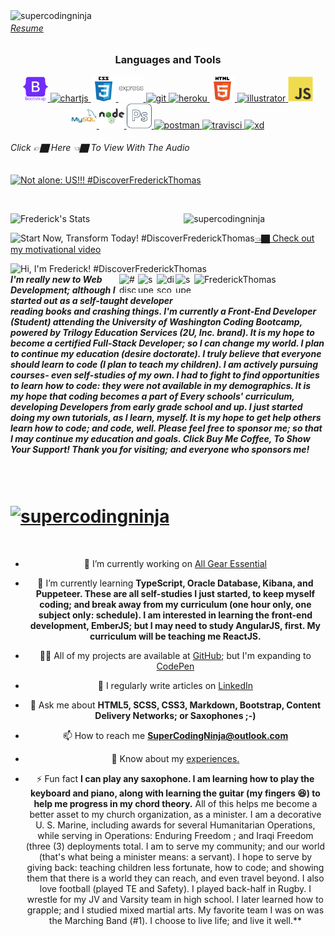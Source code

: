 <img align="left" src="https://komarev.com/ghpvc/?username=supercodingninja&label=Profile%20views&color=0e75b6&style=flat" alt="supercodingninja"/>

###### <a href="https://supercodingninja.github.io/Portfolio_Discover-Frederick-Thomas/Assets/Frederick%20Thomas_CV_2020.pdf" align="left" alt="Page hyperlink to 'Resume' section." title="Resume" target="_blank">Resume</a>

<h3 align="center">Languages and Tools</h3>
<p align="center">
  <a href="https://getbootstrap.com" target="_blank"> <img src="https://raw.githubusercontent.com/devicons/devicon/master/icons/bootstrap/bootstrap-plain-wordmark.svg" alt="bootstrap" width="40" height="40"/> </a> <a href="https://www.chartjs.org" target="_blank"> <img src="https://www.chartjs.org/media/logo-title.svg" alt="chartjs" width="40" height="40"/> </a> <a href="https://www.w3schools.com/css/" target="_blank"> <img src="https://raw.githubusercontent.com/devicons/devicon/master/icons/css3/css3-original-wordmark.svg" alt="css3" width="40" height="40"/> </a> <a href="https://expressjs.com" target="_blank"> <img src="https://raw.githubusercontent.com/devicons/devicon/master/icons/express/express-original-wordmark.svg" alt="express" width="40" height="40"/> </a> <a href="https://git-scm.com/" target="_blank"> <img src="https://www.vectorlogo.zone/logos/git-scm/git-scm-icon.svg" alt="git" width="40" height="40"/> </a> <a href="https://heroku.com" target="_blank"> <img src="https://www.vectorlogo.zone/logos/heroku/heroku-icon.svg" alt="heroku" width="40" height="40"/> </a> <a href="https://www.w3.org/html/" target="_blank"> <img src="https://raw.githubusercontent.com/devicons/devicon/master/icons/html5/html5-original-wordmark.svg" alt="html5" width="40" height="40"/> </a> <a href="https://www.adobe.com/in/products/illustrator.html" target="_blank"> <img src="https://www.vectorlogo.zone/logos/adobe_illustrator/adobe_illustrator-icon.svg" alt="illustrator" width="40" height="40"/> </a> <a href="https://developer.mozilla.org/en-US/docs/Web/JavaScript" target="_blank"> <img src="https://raw.githubusercontent.com/devicons/devicon/master/icons/javascript/javascript-original.svg" alt="javascript" width="40" height="40"/> </a> <a href="https://www.mysql.com/" target="_blank"> <img src="https://raw.githubusercontent.com/devicons/devicon/master/icons/mysql/mysql-original-wordmark.svg" alt="mysql" width="40" height="40"/> </a> <a href="https://nodejs.org" target="_blank"> <img src="https://raw.githubusercontent.com/devicons/devicon/master/icons/nodejs/nodejs-original-wordmark.svg" alt="nodejs" width="40" height="40"/> </a> <a href="https://www.photoshop.com/en" target="_blank"> <img src="https://raw.githubusercontent.com/devicons/devicon/master/icons/photoshop/photoshop-line.svg" alt="photoshop" width="40" height="40"/> </a> <a href="https://postman.com" target="_blank"> <img src="https://www.vectorlogo.zone/logos/getpostman/getpostman-icon.svg" alt="postman" width="40" height="40"/> </a> <a href="https://travis-ci.org" target="_blank"> <img src="https://www.vectorlogo.zone/logos/travis-ci/travis-ci-icon.svg" alt="travisci" width="40" height="40"/> </a> <a href="https://www.adobe.com/products/xd.html" target="_blank"> <img src="https://cdn.worldvectorlogo.com/logos/adobe-xd.svg" alt="xd" width="40" height="40"/></a>
</p>

###### Click 👉🏿 Here 👈🏿 To View With The Audio

<a href="https://youtu.be/WXV3oAYTQp4" alt="Page hyperlink to 'Not alone: US!!!' section." title="US!" target="_blank"><img align="center" src="Assets/Media/us.gif" alt="Not alone: US!!! #DiscoverFrederickThomas"  append=100x20/></a>

<br>

<p>
  <img src="https://github-readme-stats.vercel.app/api?username=supercodingninja&theme=great-gatsby&show_icons=true" align="left" alt="Frederick's Stats" width="45%"/><img src="https://github-readme-streak-stats.herokuapp.com/?user=supercodingninja&" align="right" alt="supercodingninja" width="45%"/>
</p>
 
 <br>

<a href="http://www.youtube.com/watch?v=gP-fl4-H7hY" alt="Page hyperlink to 'Introduction' section." title="Hi!" target="_blank"><img align="left" src="http://img.youtube.com/vi/gP-fl4-H7hY/0.jpg" alt="Start Now, Transform Today! #DiscoverFrederickThomas" append=100x20/>👈🏿 Check out my motivational video</a>

<a href="https://media.giphy.com/media/9aAArwpuYFTEoLZWGr/giphy.gif" alt="Page hyperlink to 'Introduction' section." title="Hi!" target="_blank"><img align="left" src="https://media.giphy.com/media/9aAArwpuYFTEoLZWGr/giphy.gif" alt="Hi, I'm Frederick! #DiscoverFrederickThomas" append=100x20/></a><p>
  <a href="https://www.buymeacoffee.com/FrederickThomas"><img align="right" src="https://cdn.buymeacoffee.com/buttons/v2/default-blue.png" height="50" width="210" alt="FrederickThomas"/>
</p>

<p>
  <a href="https://codepen.io/supercodingninja" target="blank"><img align="right" src="https://cdn.jsdelivr.net/npm/simple-icons@3.0.1/icons/codepen.svg" alt="supercodingninja" height="30" width="30" /></a>
  <a href="https://linkedin.com/in/discoverfrederickthomas" target="blank"><img align="right" src="https://cdn.jsdelivr.net/npm/simple-icons@3.0.1/icons/linkedin.svg" alt="discoverfrederickthomas" height="30" width="30" /></a>
  <a href="https://fb.com/supercodingninja" target="blank"><img align="right" src="https://cdn.jsdelivr.net/npm/simple-icons@3.0.1/icons/facebook.svg" alt="supercodingninja" height="30" width="30" /></a>
  <a href="https://www.youtube.com/c/# discoverfrederickthomas" target="blank"><img align="right" src="https://cdn.jsdelivr.net/npm/simple-icons@3.0.1/icons/youtube.svg" alt="# discoverfrederickthomas" height="30" width="30"/></a>
</p>

##### I'm really new to Web Development; although I started out as a self-taught developer reading books and crashing things. I'm currently a Front-End Developer (Student) attending the University of Washington Coding Bootcamp, powered by Trilogy Education Services (2U, Inc. brand). It is my hope to become a certified Full-Stack Developer; so I can change my world. I plan to continue my education (desire doctorate). I truly believe that everyone should learn to code (I plan to teach my children). I am actively pursuing courses- even self-studies of my own. I had to fight to find opportunities to learn how to code: they were not available in my demographics. It is my hope that coding becomes a part of Every schools' curriculum, developing Developers from early grade school and up. I just started doing my own tutorials, as I learn, myself. It is my hope to get help others learn how to code; and code, well. Please feel free to <b>sponsor me</b>; so that I may continue my <b>education</b> and goals. Click <b>Buy Me Coffee</b>, To Show Your <b>Support</b>! <b>Thank you</b> for visiting; and everyone who sponsors me!

<br>

# <a href="https://github-profile-trophy.vercel.app/?username=supercodingninja"><img src="https://github-profile-trophy.vercel.app/?username=supercodingninja" alt="supercodingninja" align="center"/></a>

<br>

<span align="center">

- 🔭 I’m currently working on [All Gear Essential](https://github.com/supercodingninja/AllGearEssential)


- 🌱 I’m currently learning **TypeScript, Oracle Database, Kibana, and Puppeteer. These are all self-studies I just started, to keep myself coding; and break away from my curriculum (one hour only, one subject only: schedule). I am interested in learning the front-end development, EmberJS; but I may need to study AngularJS, first. My curriculum will be teaching me ReactJS.**


- 👨‍💻 All of my projects are available at [GitHub](https://github.com/supercodingninja); but I'm expanding to [CodePen](https://codepen.io/SuperCodingNinja)


- 📝 I regularly write articles on [LinkedIn](https://www.linkedin.com/in/discoverfrederickthomas/detail/recent-activity/posts/)


- 💬 Ask me about **HTML5, SCSS, CSS3, Markdown, Bootstrap, Content Delivery Networks; or Saxophones ;-)**


- 📫 How to reach me **SuperCodingNinja@outlook.com**


- 📄 Know about my <a href="Assets/Frederick Thomas_CV_2020.pdf" alt="Page hyperlink to 'Resume' section." title="Resume" target="_blank">experiences.</a>


- ⚡ Fun fact **I can play any saxophone. I am learning how to play the keyboard and piano, along with learning the guitar (my fingers 😆) to help me progress in my chord theory.** All of this helps me become a better asset to my church organization, as a minister. I am a decorative U. S. Marine, including awards for several Humanitarian Operations, while serving in Operations: Enduring Freedom ; and Iraqi Freedom (three (3) deployments total. I am to serve my community; and our world (that's what being a minister means: a servant). I hope to serve by giving back: teaching children less fortunate, how to code; and showing them that there is a world they can reach, and even travel beyond. I also love football (played TE and Safety). I played back-half in Rugby. I wrestle for my JV and Varsity team in high school. I later learned how to grapple; and I studied mixed martial arts. My favorite team I was on was the Marching Band (#1). I choose to live life; and live it well.**
</span>

